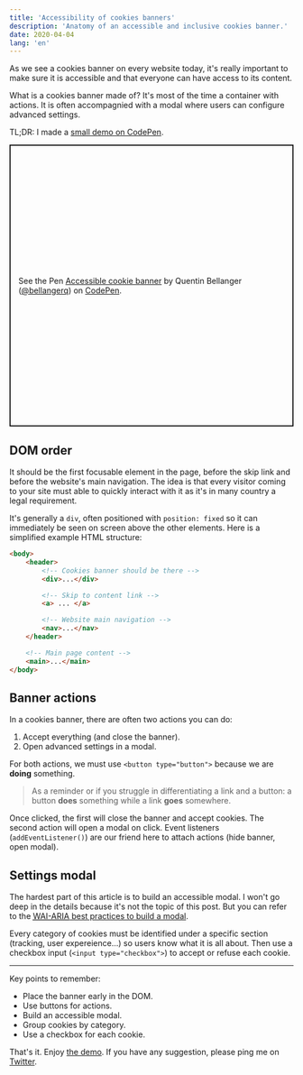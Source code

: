 ```yaml
---
title: 'Accessibility of cookies banners'
description: 'Anatomy of an accessible and inclusive cookies banner.'
date: 2020-04-04
lang: 'en'
---
```


As we see a cookies banner on every website today, it's really important to make sure it is accessible and that everyone can have access to its content.

What is a cookies banner made of? It's most of the time a container with actions. It is often accompagnied with a modal where users can configure advanced settings.

TL;DR: I made a [small demo on CodePen](https://codepen.io/bellangerq/full/vYOwpvm).

<p class="codepen" data-height="500" data-default-tab="html,result" data-slug-hash="vYOwpvm" data-user="bellangerq" style="height: 500px; box-sizing: border-box; display: flex; align-items: center; justify-content: center; border: 2px solid; margin: 1em 0; padding: 1em;">
  <span>See the Pen <a href="https://codepen.io/bellangerq/pen/vYOwpvm">
  Accessible cookie banner</a> by Quentin Bellanger (<a href="https://codepen.io/bellangerq">@bellangerq</a>)
  on <a href="https://codepen.io">CodePen</a>.</span>
</p>
<script async src="https://cpwebassets.codepen.io/assets/embed/ei.js"></script>

## DOM order

It should be the first focusable element in the page, before the skip link and before the website's main navigation. The idea is that every visitor coming to your site must able to quickly interact with it as it's in many country a legal requirement.

It's generally a `div`, often positioned with `position: fixed` so it can immediately be seen on screen above the other elements. Here is a simplified example HTML structure:

```html
<body>
	<header>
		<!-- Cookies banner should be there -->
		<div>...</div>

		<!-- Skip to content link -->
		<a> ... </a>

		<!-- Website main navigation -->
		<nav>...</nav>
	</header>

	<!-- Main page content -->
	<main>...</main>
</body>
```

## Banner actions

In a cookies banner, there are often two actions you can do:

1. Accept everything (and close the banner).
2. Open advanced settings in a modal.

For both actions, we must use `<button type="button">` because we are **doing** something.

> As a reminder or if you struggle in differentiating a link and a button: a button **does** something while a link **goes** somewhere.

Once clicked, the first will close the banner and accept cookies. The second action will open a modal on click. Event listeners (`addEventListener()`) are our friend here to attach actions (hide banner, open modal).

## Settings modal

The hardest part of this article is to build an accessible modal. I won't go deep in the details because it's not the topic of this post. But you can refer to the [<abbr title="Web Accessibility Initiative - Accessible Rich Internet Applications">WAI-ARIA</abbr> best practices to build a modal](https://www.w3.org/TR/wai-aria-practices/examples/dialog-modal/dialog.html).

Every category of cookies must be identified under a specific section (tracking, user expereience...) so users know what it is all about. Then use a checkbox input (`<input type="checkbox">`) to accept or refuse each cookie.

---

Key points to remember:

- Place the banner early in the DOM.
- Use buttons for actions.
- Build an accessible modal.
- Group cookies by category.
- Use a checkbox for each cookie.

That's it. Enjoy [the demo](https://codepen.io/bellangerq/full/vYOwpvm). If you have any suggestion, please ping me on [Twitter](https://twitter.com/bellanger_q).
